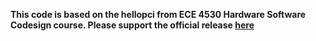 __This code is based on the hellopci from ECE 4530 Hardware Software Codesign course. Please support the official release [here](http://rijndael.ece.vt.edu/de2i150/)__
